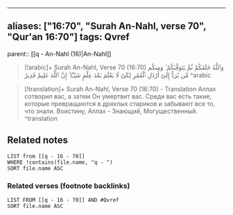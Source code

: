 
---
aliases: ["16:70", "Surah An-Nahl, verse 70", "Qur'an 16:70"]
tags: Qvref
---

parent:: [[q - An-Nahl (16)|An-Nahl]]

> [!arabic]+ Surah An-Nahl, Verse 70 (16:70)
> <span class="quran-arabic">وَٱللَّهُ خَلَقَكُمْ ثُمَّ يَتَوَفَّىٰكُمْ ۚ وَمِنكُم مَّن يُرَدُّ إِلَىٰٓ أَرْذَلِ ٱلْعُمُرِ لِكَىْ لَا يَعْلَمَ بَعْدَ عِلْمٍ شَيْـًٔا ۚ إِنَّ ٱللَّهَ عَلِيمٌ قَدِيرٌ</span>
^arabic

> [!translation]+ Surah An-Nahl, Verse 70 (16:70) - Translation
> Аллах сотворил вас, а затем Он умертвит вас. Среди вас есть такие, которые превращаются в дряхлых стариков и забывают все то, что знали. Воистину, Аллах - Знающий, Могущественный.
^translation



## Related notes
```dataview
LIST from [[q - 16 - 70]]
WHERE !contains(file.name, "q - ")
SORT file.name ASC
```

### Related verses (footnote backlinks)
```dataview
LIST FROM [[q - 16 - 70]] AND #Qvref
SORT file.name ASC
```


